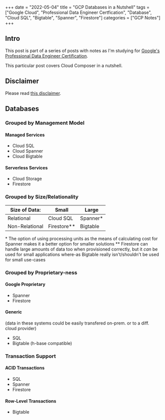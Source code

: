 +++
date = "2022-05-04"
title = "GCP Databases in a Nutshell"
tags = ["Google Cloud", "Professional Data Engineer Certfication", "Database", "Cloud SQL", "Bigtable", "Spanner", "Firestore"]
categories = ["GCP Notes"]
+++

## Intro

This post is part of a series of posts with notes as I'm studying for [Google's Professional Data Engineer Certification](https://cloud.google.com/certification/data-engineer).

This particular post covers Cloud Composer in a nutshell.

## Disclaimer

Please read [this disclaimer](/posts/gcp-notes-disclaimer/).

## Databases

### Grouped by Management Model

#### Managed Services

- Cloud SQL
- Cloud Spanner
- Cloud Bigtable

#### Serverless Services

- Cloud Storage
- Firestore

### Grouped by Size/Relationality

Size of Data: | Small | Large
-- | -- | --
Relational | Cloud SQL | Spanner\*
Non-Relational | Firestore\*\* | Bigtable

\* The option of using processing units as the means of calculating cost for Spanner makes it a better option for smaller solutions
\*\* Firestore can handle large amounts of data too when provisioned correctly, but it *can* be used for small applications where-as Bigtable really isn't/shouldn't be used for small use-cases

### Grouped by Proprietary-ness

#### Google Proprietary

- Spanner
- Firestore

#### Generic

(data in these systems could be easily transfered on-prem. or to a diff. cloud provider)

- SQL
- Bigtable (h-base compatible)

### Transaction Support

#### ACID Transactions

- SQL
- Spanner
- Firestore

#### Row-Level Transactions

- Bigtable

